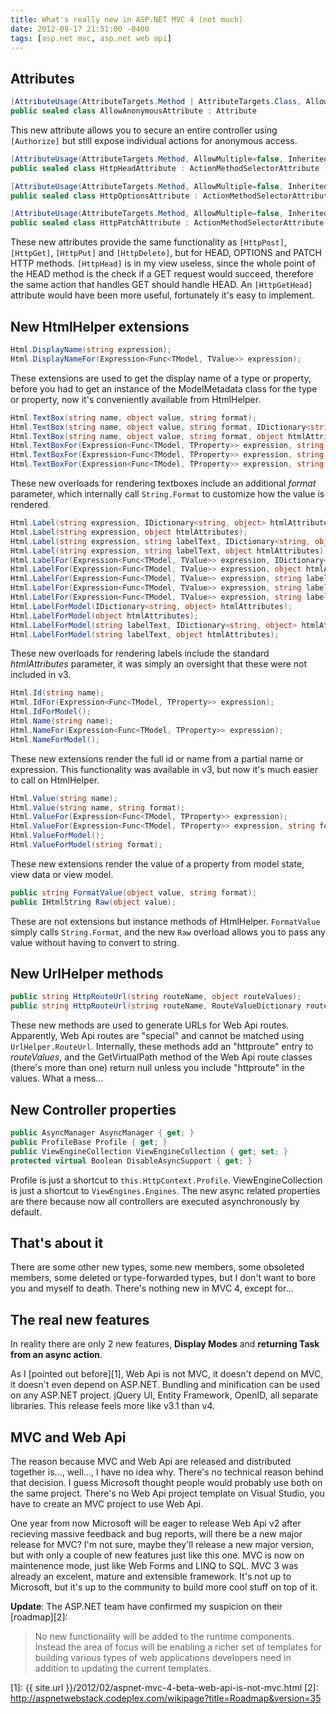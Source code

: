 ```yaml
---
title: What's really new in ASP.NET MVC 4 (not much)
date: 2012-08-17 21:51:00 -0400
tags: [asp.net mvc, asp.net web api]
---
```


Attributes
----------
```csharp
[AttributeUsage(AttributeTargets.Method | AttributeTargets.Class, AllowMultiple=false, Inherited=true)]
public sealed class AllowAnonymousAttribute : Attribute
```

This new attribute allows you to secure an entire controller using `[Authorize]` but still expose individual actions for anonymous access.

```csharp
[AttributeUsage(AttributeTargets.Method, AllowMultiple=false, Inherited=true)]
public sealed class HttpHeadAttribute : ActionMethodSelectorAttribute

[AttributeUsage(AttributeTargets.Method, AllowMultiple=false, Inherited=true)]
public sealed class HttpOptionsAttribute : ActionMethodSelectorAttribute

[AttributeUsage(AttributeTargets.Method, AllowMultiple=false, Inherited=true)]
public sealed class HttpPatchAttribute : ActionMethodSelectorAttribute
```

These new attributes provide the same functionality as `[HttpPost]`, `[HttpGet]`, `[HttpPut]` and `[HttpDelete]`, but for HEAD, OPTIONS and PATCH HTTP methods. `[HttpHead]` is in my view useless, since the whole point of the HEAD method is the check if a GET request would succeed, therefore the same action that handles GET should handle HEAD. An `[HttpGetHead]` attribute would have been more useful, fortunately it's easy to implement.

New HtmlHelper extensions
-------------------------
```csharp
Html.DisplayName(string expression);
Html.DisplayNameFor(Expression<Func<TModel, TValue>> expression);
```

These extensions are used to get the display name of a type or property, before you had to get an instance of the ModelMetadata class for the type or property, now it's conveniently available from HtmlHelper.

```csharp
Html.TextBox(string name, object value, string format);
Html.TextBox(string name, object value, string format, IDictionary<string, object> htmlAttributes);
Html.TextBox(string name, object value, string format, object htmlAttributes);
Html.TextBoxFor(Expression<Func<TModel, TProperty>> expression, string format);
Html.TextBoxFor(Expression<Func<TModel, TProperty>> expression, string format, IDictionary<string, object> htmlAttributes);
Html.TextBoxFor(Expression<Func<TModel, TProperty>> expression, string format, object htmlAttributes);
```

These new overloads for rendering textboxes include an additional *format* parameter, which internally call `String.Format` to customize how the value is rendered.

```csharp
Html.Label(string expression, IDictionary<string, object> htmlAttributes);
Html.Label(string expression, object htmlAttributes);
Html.Label(string expression, string labelText, IDictionary<string, object> htmlAttributes);
Html.Label(string expression, string labelText, object htmlAttributes);
Html.LabelFor(Expression<Func<TModel, TValue>> expression, IDictionary<string, object> htmlAttributes);
Html.LabelFor(Expression<Func<TModel, TValue>> expression, object htmlAttributes);
Html.LabelFor(Expression<Func<TModel, TValue>> expression, string labelText);
Html.LabelFor(Expression<Func<TModel, TValue>> expression, string labelText, IDictionary<string, object> htmlAttributes);
Html.LabelFor(Expression<Func<TModel, TValue>> expression, string labelText, object htmlAttributes);
Html.LabelForModel(IDictionary<string, object> htmlAttributes);
Html.LabelForModel(object htmlAttributes);
Html.LabelForModel(string labelText, IDictionary<string, object> htmlAttributes);
Html.LabelForModel(string labelText, object htmlAttributes);
```

These new overloads for rendering labels include the standard *htmlAttributes* parameter, it was simply an oversight that these were not included in v3.

```csharp
Html.Id(string name);
Html.IdFor(Expression<Func<TModel, TProperty>> expression);
Html.IdForModel();
Html.Name(string name);
Html.NameFor(Expression<Func<TModel, TProperty>> expression);
Html.NameForModel();
```

These new extensions render the full id or name from a partial name or expression. This functionality was available in v3, but now it's much easier to call on HtmlHelper.

```csharp
Html.Value(string name);
Html.Value(string name, string format);
Html.ValueFor(Expression<Func<TModel, TProperty>> expression);
Html.ValueFor(Expression<Func<TModel, TProperty>> expression, string format);
Html.ValueForModel();
Html.ValueForModel(string format);
```

These new extensions render the value of a property from model state, view data or view model.

```csharp
public string FormatValue(object value, string format);
public IHtmlString Raw(object value);
```

These are not extensions but instance methods of HtmlHelper. `FormatValue` simply calls `String.Format`, and the new `Raw` overload allows you to pass any value without having to convert to string.

New UrlHelper methods
---------------------
```csharp
public string HttpRouteUrl(string routeName, object routeValues);
public string HttpRouteUrl(string routeName, RouteValueDictionary routeValues);
```

These new methods are used to generate URLs for Web Api routes. Apparently, Web Api routes are "special" and cannot be matched using `UrlHelper.RouteUrl`. Internally, these methods add an "httproute" entry to *routeValues*, and the GetVirtualPath method of the Web Api route classes (there's more than one) return null unless you include "httproute" in the values. What a mess...

New Controller properties
-------------------------
```csharp
public AsyncManager AsyncManager { get; }
public ProfileBase Profile { get; }
public ViewEngineCollection ViewEngineCollection { get; set; }
protected virtual Boolean DisableAsyncSupport { get; }
```

Profile is just a shortcut to `this.HttpContext.Profile`. ViewEngineCollection is just a shortcut to `ViewEngines.Engines`. The new async related properties are there because now all controllers are executed asynchronously by default.

That's about it
---------------
There are some other new types, some new members, some obsoleted members, some deleted or type-forwarded types, but I don't want to bore you and myself to death. There's nothing new in MVC 4, except for...

The real new features
---------------------

In reality there are only 2 new features, **Display Modes** and **returning Task from an async action**.

As I [pointed out before][1], Web Api is not MVC, it doesn't depend on MVC, it doesn't even depend on ASP.NET. Bundling and minification can be used on any ASP.NET project. jQuery UI, Entity Framework, OpenID, all separate libraries. This release feels more like v3.1 than v4.

MVC and Web Api
---------------
The reason because MVC and Web Api are released and distributed together is..., well..., I have no idea why. There's no technical reason behind that decision. I guess Microsoft thought people would probably use both on the same project. There's no Web Api project template on Visual Studio, you have to create an MVC project to use Web Api.

One year from now Microsoft will be eager to release Web Api v2 after recieving massive feedback and bug reports, will there be a new major release for MVC? I'm not sure, maybe they'll release a new major version, but with only a couple of new features just like this one. MVC is now on maintenence mode, just like Web Forms and LINQ to SQL. MVC 3 was already an excelent, mature and extensible framework. It's not up to Microsoft, but it's up to the community to build more cool stuff on top of it.

**Update**: The ASP.NET team have confirmed my suspicion on their [roadmap][2]:

> No new functionality will be added to the runtime components. Instead the area of focus will be enabling a richer set of templates for building various types of web applications developers need in addition to updating the current templates.

[1]: {{ site.url }}/2012/02/aspnet-mvc-4-beta-web-api-is-not-mvc.html
[2]: http://aspnetwebstack.codeplex.com/wikipage?title=Roadmap&version=35